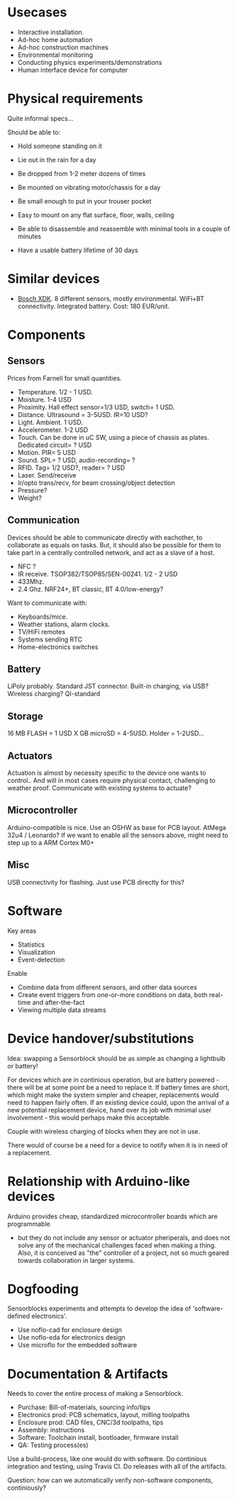 
Usecases
===========
* Interactive installation.
* Ad-hoc home automation
* Ad-hoc construction machines
* Environmental monitoring
* Conducting physics experiments/demonstrations
* Human interface device for computer

Physical requirements
=======================
Quite informal specs...

Should be able to:
* Hold someone standing on it
* Lie out in the rain for a day
* Be dropped from 1-2 meter dozens of times
* Be mounted on vibrating motor/chassis for a day

* Be small enough to put in your trouser pocket
* Easy to mount on any flat surface, floor, walls, ceiling
* Be able to disassemble and reassemble with minimal tools in a couple of minutes
* Have a usable battery lifetime of 30 days

Similar devices
==============

* [Bosch XDK](https://xdk.bosch-connectivity.com).
8 different sensors, mostly environmental.
WiFi+BT connectivity. Integrated battery.
Cost: 180 EUR/unit.

Components
==============

Sensors
-----------
Prices from Farnell for small quantities.

* Temperature. 1/2 - 1 USD.
* Moisture. 1-4 USD
* Proximity. Hall effect sensor=1/3 USD, switch= 1 USD.
* Distance. Ultrasound = 3-5USD. IR=10 USD?
* Light. Ambient. 1 USD.
* Accelerometer. 1-2 USD
* Touch. Can be done in uC SW, using a piece of chassis as plates. Dedicated circuit= ? USD
* Motion. PIR= 5 USD
* Sound. SPL= ? USD, audio-recording= ?
* RFID. Tag= 1/2 USD?, reader= ? USD
* Laser. Send/receive
* Ir/opto trans/recv, for beam crossing/object detection
* Pressure?
* Weight?

Communication
-----------
Devices should be able to communicate directly with eachother, to collaborate as
equals on tasks. But, it should also be possible for them to take part in a centrally
controlled network, and act as a slave of a host.

* NFC ?
* IR receive. TSOP382/TSOP85/SEN-00241. 1/2 - 2 USD
* 433Mhz. 
* 2.4 Ghz. NRF24+, BT classic, BT 4.0/low-energy?

Want to communicate with:
* Keyboards/mice. 
* Weather stations, alarm clocks.
* TV/HiFi remotes
* Systems sending RTC
* Home-electronics switches

Battery
-----------
LiPoly probably. Standard JST connector.
Built-in charging, via USB?
Wireless charging? QI-standard

Storage
-----------
16 MB FLASH = 1 USD
X GB microSD = 4-5USD. Holder = 1-2USD…


Actuators
-----------
Actuation is almost by necessity specific to the device one wants to control..
And will in most cases require physical contact, challenging to weather proof.
Communicate with existing systems to actuate?


Microcontroller
---------------
Arduino-compatible is nice. Use an OSHW as base for PCB layout.
AtMega 32u4 / Leonardo?
If we want to enable all the sensors above, might need to step up to a ARM Cortex M0+


Misc
-------
USB connectivity for flashing. Just use PCB directly for this?


Software
=========

Key areas
* Statistics
* Visualization
* Event-detection

Enable
* Combine data from different sensors, and other data sources
* Create event triggers from one-or-more conditions on data, both real-time and after-the-fact
* Viewing multiple data streams


Device handover/substitutions
=============================
Idea: swapping a Sensorblock should be as simple as changing a lightbulb or battery!

For devices which are in continious operation, but are battery powered - there
will be at some point be a need to replace it. If battery times are short, which might make
the system simpler and cheaper, replacements would need to happen fairly often.
If an existing device could, upon the arrival of a new potential replacement device, hand over
its job with minimal user involvement - this would perhaps make this acceptable.

Couple with wireless charging of blocks when they are not in use.

There would of course be a need for a device to notify when it is in need of a replacement.


Relationship with Arduino-like devices
===============================
Arduino provides cheap, standardized microcontroller boards which are programmable
- but they do not include any sensor or actuator pheriperals, and does not solve any
of the mechanical challenges faced when making a thing.
Also, it is conceived as "the" controller of a project, not so much geared towards collaboration in larger systems.


Dogfooding
============
Sensorblocks experiments and attempts to develop the idea of 'software-defined electronics'.

* Use noflo-cad for enclosure design
* Use noflo-eda for electronics design
* Use microflo for the embedded software

Documentation & Artifacts
========================
Needs to cover the entire process of making a Sensorblock.

* Purchase: Bill-of-materials, sourcing info/tips
* Electronics prod: PCB schematics, layout, milling toolpaths
* Enclosure prod: CAD files, CNC/3d toolpaths, tips
* Assembly: instructions
* Software: Toolchain install, bootloader, firmware install
* QA: Testing process(es)

Use a build-process, like one would do with software.
Do continious integration and testing, using Travis CI.
Do releases with all of the artifacts.

Question: how can we automatically verify non-software components, continiously?

